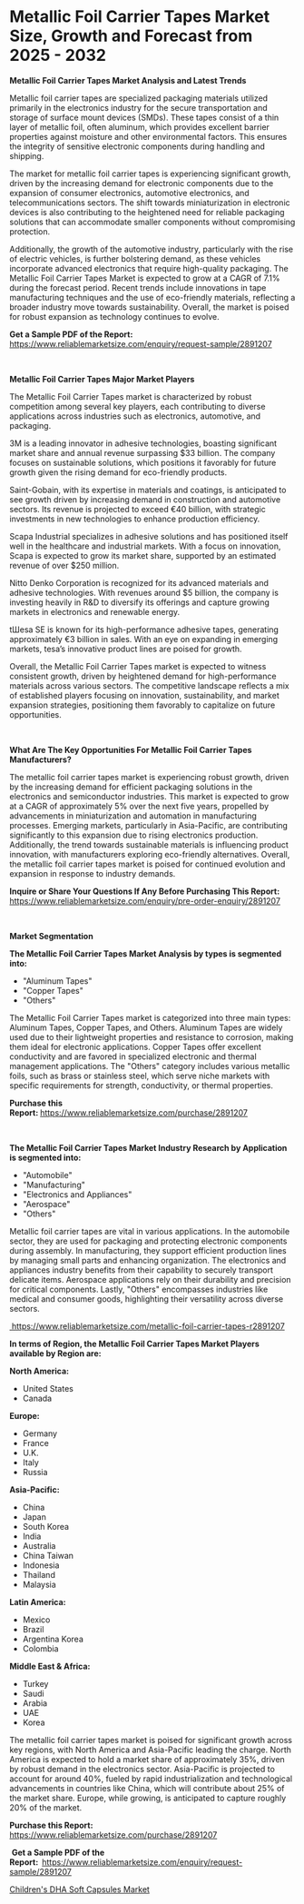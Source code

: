 <p><h1>Metallic Foil Carrier Tapes Market Size, Growth and Forecast from 2025 - 2032</h1></p><p><strong>Metallic Foil Carrier Tapes Market Analysis and Latest Trends</strong></p>
<p><p>Metallic foil carrier tapes are specialized packaging materials utilized primarily in the electronics industry for the secure transportation and storage of surface mount devices (SMDs). These tapes consist of a thin layer of metallic foil, often aluminum, which provides excellent barrier properties against moisture and other environmental factors. This ensures the integrity of sensitive electronic components during handling and shipping.</p><p>The market for metallic foil carrier tapes is experiencing significant growth, driven by the increasing demand for electronic components due to the expansion of consumer electronics, automotive electronics, and telecommunications sectors. The shift towards miniaturization in electronic devices is also contributing to the heightened need for reliable packaging solutions that can accommodate smaller components without compromising protection.</p><p>Additionally, the growth of the automotive industry, particularly with the rise of electric vehicles, is further bolstering demand, as these vehicles incorporate advanced electronics that require high-quality packaging. The Metallic Foil Carrier Tapes Market is expected to grow at a CAGR of 7.1% during the forecast period. Recent trends include innovations in tape manufacturing techniques and the use of eco-friendly materials, reflecting a broader industry move towards sustainability. Overall, the market is poised for robust expansion as technology continues to evolve.</p></p>
<p><strong>Get a Sample PDF of the Report:&nbsp;</strong> <a href="https://www.reliablemarketsize.com/enquiry/request-sample/2891207?utm_campaign=1836&utm_medium=2&utm_source=Github&utm_content=ia&utm_term=14032025&utm_id=metallic-foil-carrier-tapes">https://www.reliablemarketsize.com/enquiry/request-sample/2891207</a></p>
<p>&nbsp;</p>
<p><strong>Metallic Foil Carrier Tapes Major Market Players</strong></p>
<p><p>The Metallic Foil Carrier Tapes market is characterized by robust competition among several key players, each contributing to diverse applications across industries such as electronics, automotive, and packaging.</p><p>3M is a leading innovator in adhesive technologies, boasting significant market share and annual revenue surpassing $33 billion. The company focuses on sustainable solutions, which positions it favorably for future growth given the rising demand for eco-friendly products.</p><p>Saint-Gobain, with its expertise in materials and coatings, is anticipated to see growth driven by increasing demand in construction and automotive sectors. Its revenue is projected to exceed €40 billion, with strategic investments in new technologies to enhance production efficiency.</p><p>Scapa Industrial specializes in adhesive solutions and has positioned itself well in the healthcare and industrial markets. With a focus on innovation, Scapa is expected to grow its market share, supported by an estimated revenue of over $250 million.</p><p>Nitto Denko Corporation is recognized for its advanced materials and adhesive technologies. With revenues around $5 billion, the company is investing heavily in R&D to diversify its offerings and capture growing markets in electronics and renewable energy.</p><p>tШesa SE is known for its high-performance adhesive tapes, generating approximately €3 billion in sales. With an eye on expanding in emerging markets, tesa’s innovative product lines are poised for growth.</p><p>Overall, the Metallic Foil Carrier Tapes market is expected to witness consistent growth, driven by heightened demand for high-performance materials across various sectors. The competitive landscape reflects a mix of established players focusing on innovation, sustainability, and market expansion strategies, positioning them favorably to capitalize on future opportunities.</p></p>
<p>&nbsp;</p>
<p><strong>What Are The Key Opportunities For Metallic Foil Carrier Tapes Manufacturers?</strong></p>
<p><p>The metallic foil carrier tapes market is experiencing robust growth, driven by the increasing demand for efficient packaging solutions in the electronics and semiconductor industries. This market is expected to grow at a CAGR of approximately 5% over the next five years, propelled by advancements in miniaturization and automation in manufacturing processes. Emerging markets, particularly in Asia-Pacific, are contributing significantly to this expansion due to rising electronics production. Additionally, the trend towards sustainable materials is influencing product innovation, with manufacturers exploring eco-friendly alternatives. Overall, the metallic foil carrier tapes market is poised for continued evolution and expansion in response to industry demands.</p></p>
<p><strong>Inquire or Share Your Questions If Any Before Purchasing This Report:</strong> <a href="https://www.reliablemarketsize.com/enquiry/pre-order-enquiry/2891207?utm_campaign=1836&utm_medium=2&utm_source=Github&utm_content=ia&utm_term=14032025&utm_id=metallic-foil-carrier-tapes">https://www.reliablemarketsize.com/enquiry/pre-order-enquiry/2891207</a></p>
<p>&nbsp;</p>
<p><strong>Market Segmentation</strong></p>
<p><strong>The Metallic Foil Carrier Tapes Market Analysis by types is segmented into:</strong></p>
<p><ul><li>"Aluminum Tapes"</li><li>"Copper Tapes"</li><li>"Others"</li></ul></p>
<p><p>The Metallic Foil Carrier Tapes market is categorized into three main types: Aluminum Tapes, Copper Tapes, and Others. Aluminum Tapes are widely used due to their lightweight properties and resistance to corrosion, making them ideal for electronic applications. Copper Tapes offer excellent conductivity and are favored in specialized electronic and thermal management applications. The "Others" category includes various metallic foils, such as brass or stainless steel, which serve niche markets with specific requirements for strength, conductivity, or thermal properties.</p></p>
<p><strong>Purchase this Report:&nbsp;</strong><a href="https://www.reliablemarketsize.com/purchase/2891207?utm_campaign=1836&utm_medium=2&utm_source=Github&utm_content=ia&utm_term=14032025&utm_id=metallic-foil-carrier-tapes">https://www.reliablemarketsize.com/purchase/2891207</a></p>
<p>&nbsp;</p>
<p><strong>The Metallic Foil Carrier Tapes Market Industry Research by Application is segmented into:</strong></p>
<p><ul><li>"Automobile"</li><li>"Manufacturing"</li><li>"Electronics and Appliances"</li><li>"Aerospace"</li><li>"Others"</li></ul></p>
<p><p>Metallic foil carrier tapes are vital in various applications. In the automobile sector, they are used for packaging and protecting electronic components during assembly. In manufacturing, they support efficient production lines by managing small parts and enhancing organization. The electronics and appliances industry benefits from their capability to securely transport delicate items. Aerospace applications rely on their durability and precision for critical components. Lastly, "Others" encompasses industries like medical and consumer goods, highlighting their versatility across diverse sectors.</p></p>
<p><a href="https://www.reliablemarketsize.com/metallic-foil-carrier-tapes-r2891207?utm_campaign=1836&utm_medium=2&utm_source=Github&utm_content=ia&utm_term=14032025&utm_id=metallic-foil-carrier-tapes">&nbsp;https://www.reliablemarketsize.com/metallic-foil-carrier-tapes-r2891207</a></p>
<p><strong>In terms of Region, the Metallic Foil Carrier Tapes Market Players available by Region are:</strong></p>
<p>
    <p> <strong> North America: </strong>
        <ul>
            <li>United States</li>
            <li>Canada</li>
        </ul>
        </p> 
    <p> <strong> Europe: </strong>
        <ul>
            <li>Germany</li>
            <li>France</li>
            <li>U.K.</li>
            <li>Italy</li>
            <li>Russia</li>
        </ul>
        </p> 
    <p> <strong> Asia-Pacific: </strong>
        <ul>
            <li>China</li>
            <li>Japan</li>
            <li>South Korea</li>
            <li>India</li>
            <li>Australia</li>
            <li>China Taiwan</li>
            <li>Indonesia</li>
            <li>Thailand</li>
            <li>Malaysia</li>
        </ul>
        </p> 
    <p> <strong> Latin America: </strong>
        <ul>
            <li>Mexico</li>
            <li>Brazil</li>
            <li>Argentina Korea</li>
            <li>Colombia</li>
        </ul>
        </p> 
    <p> <strong> Middle East & Africa: </strong>
        <ul>
            <li>Turkey</li>
            <li>Saudi</li>
            <li>Arabia</li>
            <li>UAE</li>
            <li>Korea</li>
        </ul>
    </p>
    </p>
<p><p>The metallic foil carrier tapes market is poised for significant growth across key regions, with North America and Asia-Pacific leading the charge. North America is expected to hold a market share of approximately 35%, driven by robust demand in the electronics sector. Asia-Pacific is projected to account for around 40%, fueled by rapid industrialization and technological advancements in countries like China, which will contribute about 25% of the market share. Europe, while growing, is anticipated to capture roughly 20% of the market.</p></p>
<p><strong>Purchase this Report: </strong><a href="https://www.reliablemarketsize.com/purchase/2891207?utm_campaign=1836&utm_medium=2&utm_source=Github&utm_content=ia&utm_term=14032025&utm_id=metallic-foil-carrier-tapes">https://www.reliablemarketsize.com/purchase/2891207</a></p>
<p>&nbsp;<strong>Get a Sample PDF of the Report:&nbsp;&nbsp;</strong><a href="https://www.reliablemarketsize.com/enquiry/request-sample/2891207?utm_campaign=1836&utm_medium=2&utm_source=Github&utm_content=ia&utm_term=14032025&utm_id=metallic-foil-carrier-tapes">https://www.reliablemarketsize.com/enquiry/request-sample/2891207</a></p>
<p><strong></strong></p>
<p><p><a href="https://github.com/mabutironaldo/Market-Research-Report-List-7/blob/main/childrens-dha-soft-capsules-market.md?utm_campaign=1836&utm_medium=2&utm_source=Github&utm_content=ia&utm_term=14032025&utm_id=metallic-foil-carrier-tapes">Children's DHA Soft Capsules Market</a></p></p>